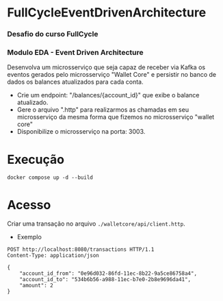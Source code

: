 # FullCycleEventDrivenArchitecture
### Desafio do curso FullCycle
### Modulo EDA - Event Driven Architecture

Desenvolva um microsserviço que seja capaz de receber via Kafka os eventos gerados pelo microsserviço "Wallet Core" e persistir no banco de dados os balances atualizados para cada conta.

- Crie um endpoint: "/balances/{account_id}" que exibe o balance atualizado.
- Gere o arquivo ".http" para realizarmos as chamadas em seu microsserviço da mesma forma que fizemos no microsserviço "wallet core"
- Disponibilize o microsserviço na porta: 3003.

# Execução
```
docker compose up -d --build
```

# Acesso 
Criar uma transação no arquivo ```./walletcore/api/client.http```. 
- Exemplo
```
POST http://localhost:8080/transactions HTTP/1.1
Content-Type: application/json

{
    "account_id_from": "0e96d032-86fd-11ec-8b22-9a5ce86758a4",
    "account_id_to": "534b6b56-a988-11ec-b7e0-2b8e9696da41",
    "amount": 2
}

